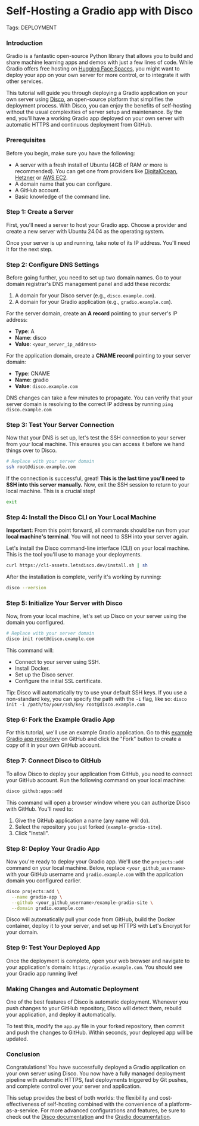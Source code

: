 # Self-Hosting a Gradio app with Disco

Tags: DEPLOYMENT

### Introduction

Gradio is a fantastic open-source Python library that allows you to build and share machine learning apps and demos with just a few lines of code. While Gradio offers free hosting on [Hugging Face Spaces](https://huggingface.co/spaces), you might want to deploy your app on your own server for more control, or to integrate it with other services.

This tutorial will guide you through deploying a Gradio application on your own server using [Disco](https://disco.cloud/), an open-source platform that simplifies the deployment process. With Disco, you can enjoy the benefits of self-hosting without the usual complexities of server setup and maintenance. By the end, you'll have a working Gradio app deployed on your own server with automatic HTTPS and continuous deployment from GitHub.

### Prerequisites

Before you begin, make sure you have the following:

- A server with a fresh install of Ubuntu (4GB of RAM or more is recommended). You can get one from providers like [DigitalOcean](https://www.digitalocean.com/), [Hetzner](https://www.hetzner.com/cloud) or [AWS EC2](https://aws.amazon.com/ec2/).
- A domain name that you can configure.
- A GitHub account.
- Basic knowledge of the command line.

### Step 1: Create a Server

First, you'll need a server to host your Gradio app. Choose a provider and create a new server with Ubuntu 24.04 as the operating system.

Once your server is up and running, take note of its IP address. You'll need it for the next step.

### Step 2: Configure DNS Settings

Before going further, you need to set up two domain names. Go to your domain registrar's DNS management panel and add these records:

1.  A domain for your Disco server (e.g., `disco.example.com`).
2.  A domain for your Gradio application (e.g., `gradio.example.com`).

For the server domain, create an **A record** pointing to your server's IP address:

- **Type**: A
- **Name**: disco
- **Value**: `<your_server_ip_address>`

For the application domain, create a **CNAME record** pointing to your server domain:

- **Type**: CNAME
- **Name**: gradio
- **Value**: `disco.example.com`

DNS changes can take a few minutes to propagate. You can verify that your server domain is resolving to the correct IP address by running `ping disco.example.com`

### Step 3: Test Your Server Connection

Now that your DNS is set up, let's test the SSH connection to your server from your local machine. This ensures you can access it before we hand things over to Disco.

```bash
# Replace with your server domain
ssh root@disco.example.com
```

If the connection is successful, great! **This is the last time you'll need to SSH into this server manually.** Now, exit the SSH session to return to your local machine. This is a crucial step!

```bash
exit
```

### Step 4: Install the Disco CLI on Your Local Machine

**Important:** From this point forward, all commands should be run from your **local machine's terminal**. You will not need to SSH into your server again.

Let's install the Disco command-line interface (CLI) on your local machine. This is the tool you'll use to manage your deployments.

```bash
curl https://cli-assets.letsdisco.dev/install.sh | sh
```

After the installation is complete, verify it's working by running:

```bash
disco --version
```

### Step 5: Initialize Your Server with Disco

Now, from your local machine, let's set up Disco on your server using the domain you configured.

```bash
# Replace with your server domain
disco init root@disco.example.com
```

This command will:

- Connect to your server using SSH.
- Install Docker.
- Set up the Disco server.
- Configure the initial SSL certificate.

Tip: Disco will automatically try to use your default SSH keys. If you use a non-standard key, you can specify the path with the `-i` flag, like so: `disco init -i /path/to/your/ssh/key root@disco.example.com`

### Step 6: Fork the Example Gradio App

For this tutorial, we'll use an example Gradio application. Go to this [example Gradio app repository](https://github.com/letsdiscodev/example-gradio-site) on GitHub and click the "Fork" button to create a copy of it in your own GitHub account.

### Step 7: Connect Disco to GitHub

To allow Disco to deploy your application from GitHub, you need to connect your GitHub account. Run the following command on your local machine:

```bash
disco github:apps:add
```

This command will open a browser window where you can authorize Disco with GitHub. You'll need to:

1. Give the GitHub application a name (any name will do).
2. Select the repository you just forked (`example-gradio-site`).
3. Click "Install".

### Step 8: Deploy Your Gradio App

Now you're ready to deploy your Gradio app. We'll use the `projects:add` command on your local machine. Below, replace `<your_github_username>` with your GitHub username and `gradio.example.com` with the application domain you configured earlier.

```bash
disco projects:add \
  --name gradio-app \
  --github <your_github_username>/example-gradio-site \
  --domain gradio.example.com
```

Disco will automatically pull your code from GitHub, build the Docker container, deploy it to your server, and set up HTTPS with Let's Encrypt for your domain.

### Step 9: Test Your Deployed App

Once the deployment is complete, open your web browser and navigate to your application's domain: `https://gradio.example.com`. You should see your Gradio app running live!

### Making Changes and Automatic Deployment

One of the best features of Disco is automatic deployment. Whenever you push changes to your GitHub repository, Disco will detect them, rebuild your application, and deploy it automatically.

To test this, modify the `app.py` file in your forked repository, then commit and push the changes to GitHub. Within seconds, your deployed app will be updated.

### Conclusion

Congratulations! You have successfully deployed a Gradio application on your own server using Disco. You now have a fully managed deployment pipeline with automatic HTTPS, fast deployments triggered by Git pushes, and complete control over your server and application.

This setup provides the best of both worlds: the flexibility and cost-effectiveness of self-hosting combined with the convenience of a platform-as-a-service. For more advanced configurations and features, be sure to check out the [Disco documentation](https://docs.letsdisco.dev/) and the [Gradio documentation](https://www.gradio.app/docs).

